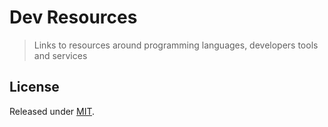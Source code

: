 # Dev Resources
> Links to resources around programming languages, developers tools and services


## License

Released under [MIT](/LICENSE).
